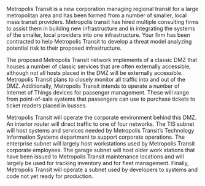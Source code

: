 Metropolis Transit is a new corporation managing regional transit for a large metropolitan 
area and has been formed from a number of smaller, local mass transit providers. Metropolis 
transit has hired multiple consulting firms to assist them in building new infrastructure and in 
integrating the systems of the smaller, local providers into one infrastructure. Your firm has been contracted to help Metropolis 
Transit to develop a threat model analyzing potential risk to their proposed infrastructure. 

The proposed Metropolis Transit network implements of a classic DMZ that houses a 
number of classic services that are often externally accessible, although not all hosts placed in 
the DMZ will be externally accessible. Metropolis Transit plans to closely monitor all traffic into 
and out of the DMZ. Additionally, Metropolis Transit intends to operate a number of Internet of 
Things devices for passenger management. These will range from point-of-sale systems that 
passengers can use to purchase tickets to ticket readers placed in busses. 

Metropolis Transit will operate the corporate environment behind this DMZ. An interior 
router will direct traffic to one of four networks. The TIS subnet will host systems and services 
needed by Metropolis Transit’s Technology Information Systems department to support 
corporate operations. The enterprise subnet will largely host workstations used by Metropolis 
Transit corporate employees. The garage subnet will host older work stations that have been 
issued to Metropolis Transit maintenance locations and will largely be used for tracking inventory 
and for fleet management. Finally, Metropolis Transit will operate a subnet used by developers 
to systems and code not yet ready for production.
